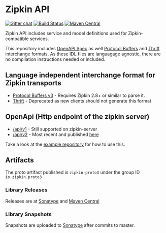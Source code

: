 # Zipkin API

[![Gitter chat](http://img.shields.io/badge/gitter-join%20chat%20%E2%86%92-brightgreen.svg)](https://gitter.im/openzipkin/zipkin)
[![Build Status](https://github.com/openzipkin/zipkin-api/workflows/test/badge.svg)](https://github.com/openzipkin/zipkin-api/actions?query=workflow%3Atest)
[![Maven Central](https://img.shields.io/maven-central/v/io.zipkin.proto3/zipkin-proto3.svg)](https://search.maven.org/search?q=g:io.zipkin.proto3%20AND%20a:zipkin-proto3)

Zipkin API includes service and model definitions used for
Zipkin-compatible services.

This repository includes [OpenAPI Spec](./zipkin2-api.yaml) as well
[Protocol Buffers](./zipkin.proto) and [Thrift](thrift) interchange formats. As these
IDL files are languagage agnostic, there are no compilation instructions needed or included.

## Language independent interchange format for Zipkin transports
* [Protocol Buffers v3](./zipkin.proto) - Requires Zipkin 2.8+ or similar to parse it.
* [Thrift](./thrift) - Deprecated as new clients should not generate this format

## OpenApi (Http endpoint of the zipkin server)
* [/api/v1](./zipkin-api.yaml) - Still supported on zipkin-server
* [/api/v2](./zipkin2-api.yaml) - Most recent and published [here](https://zipkin.io/zipkin-api/#/)

Take a look at the [example repository](https://github.com/openzipkin/zipkin-api-example) for how to use this.

## Artifacts
The proto artifact published is `zipkin-proto3` under the group ID `io.zipkin.proto3`

### Library Releases
Releases are at [Sonatype](https://oss.sonatype.org/content/repositories/releases) and [Maven Central](http://search.maven.org/#search%7Cga%7C1%7Cg%3A%22io.zipkin.proto3%22)

### Library Snapshots
Snapshots are uploaded to [Sonatype](https://oss.sonatype.org/content/repositories/snapshots) after
commits to master.
